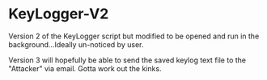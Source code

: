 # KeyLogger-V2
Version 2 of the KeyLogger script but modified to be opened and run in the background...Ideally un-noticed by user.

Version 3 will hopefully be able to send the saved keylog text file to the "Attacker" via email.
Gotta work out the kinks.
